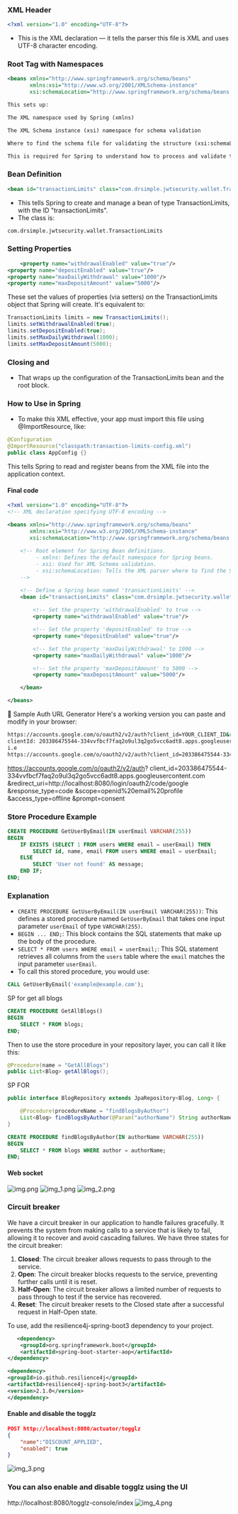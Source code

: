 ### XML Header
```xml
<?xml version="1.0" encoding="UTF-8"?>
```
- This is the XML declaration — it tells the parser this file is XML and uses UTF-8 character encoding.

### Root <beans> Tag with Namespaces
```xml
<beans xmlns="http://www.springframework.org/schema/beans"
       xmlns:xsi="http://www.w3.org/2001/XMLSchema-instance"
       xsi:schemaLocation="http://www.springframework.org/schema/beans http://www.springframework.org/schema/beans/spring-beans.xsd">
```
```txt
This sets up:

The XML namespace used by Spring (xmlns)

The XML Schema instance (xsi) namespace for schema validation

Where to find the schema file for validating the structure (xsi:schemaLocation)

This is required for Spring to understand how to process and validate the XML file.
```

### Bean Definition
```xml
<bean id="transactionLimits" class="com.drsimple.jwtsecurity.wallet.TransactionLimits">
```
- This tells Spring to create and manage a bean of type TransactionLimits, with the ID "transactionLimits".
- The class is:
```txt
com.drsimple.jwtsecurity.wallet.TransactionLimits
```

### Setting Properties
```xml
    <property name="withdrawalEnabled" value="true"/>
<property name="depositEnabled" value="true"/>
<property name="maxDailyWithdrawal" value="1000"/>
<property name="maxDepositAmount" value="5000"/>
```
These set the values of properties (via setters) on the TransactionLimits object that Spring will create.
It's equivalent to:

```java
TransactionLimits limits = new TransactionLimits();
limits.setWithdrawalEnabled(true);
limits.setDepositEnabled(true);
limits.setMaxDailyWithdrawal(1000);
limits.setMaxDepositAmount(5000);

```

### Closing </bean> and </beans>
- That wraps up the configuration of the TransactionLimits bean and the root <beans> block.

### How to Use in Spring
- To make this XML effective, your app must import this file using @ImportResource, like:
```java
@Configuration
@ImportResource("classpath:transaction-limits-config.xml")
public class AppConfig {}
```
This tells Spring to read and register beans from the XML file into the application context.

#### Final code
```xml
<?xml version="1.0" encoding="UTF-8"?>
<!-- XML declaration specifying UTF-8 encoding -->

<beans xmlns="http://www.springframework.org/schema/beans"
       xmlns:xsi="http://www.w3.org/2001/XMLSchema-instance"
       xsi:schemaLocation="http://www.springframework.org/schema/beans http://www.springframework.org/schema/beans/spring-beans.xsd">
       
    <!-- Root element for Spring Bean definitions.
         - xmlns: Defines the default namespace for Spring beans.
         - xsi: Used for XML Schema validation.
         - xsi:schemaLocation: Tells the XML parser where to find the Spring beans schema.
    -->

    <!-- Define a Spring bean named 'transactionLimits' -->
    <bean id="transactionLimits" class="com.drsimple.jwtsecurity.wallet.TransactionLimits">
        
        <!-- Set the property 'withdrawalEnabled' to true -->
        <property name="withdrawalEnabled" value="true"/>

        <!-- Set the property 'depositEnabled' to true -->
        <property name="depositEnabled" value="true"/>

        <!-- Set the property 'maxDailyWithdrawal' to 1000 -->
        <property name="maxDailyWithdrawal" value="1000"/>

        <!-- Set the property 'maxDepositAmount' to 5000 -->
        <property name="maxDepositAmount" value="5000"/>

    </bean>

</beans>
```

🔄 Sample Auth URL Generator
Here's a working version you can paste and modify in your browser:

```bash
https://accounts.google.com/o/oauth2/v2/auth?client_id=YOUR_CLIENT_ID&redirect_uri=http://localhost:8080/auth/google/callback&response_type=code&scope=email%20profile&access_type=offline&prompt=consent
clientId: 203386475544-334vvfbcf7faq2o9ul3q2go5vcc6adt8.apps.googleusercontent.com
i.e
https://accounts.google.com/o/oauth2/v2/auth?client_id=203386475544-334vvfbcf7faq2o9ul3q2go5vcc6adt8.apps.googleusercontent.com&redirect_uri=http://localhost:8080/login/oauth2/code/google&response_type=code&scope=email%20profile&access_type=offline&prompt=consent
```

https://accounts.google.com/o/oauth2/v2/auth?
client_id=203386475544-334vvfbcf7faq2o9ul3q2go5vcc6adt8.apps.googleusercontent.com
&redirect_uri=http://localhost:8080/login/oauth2/code/google
&response_type=code
&scope=openid%20email%20profile
&access_type=offline
&prompt=consent


### Store Procedure Example
```sql
CREATE PROCEDURE GetUserByEmail(IN userEmail VARCHAR(255))
BEGIN
    IF EXISTS (SELECT 1 FROM users WHERE email = userEmail) THEN
        SELECT id, name, email FROM users WHERE email = userEmail;
    ELSE
        SELECT 'User not found' AS message;
    END IF;
END;

```

### Explanation
- `CREATE PROCEDURE GetUserByEmail(IN userEmail VARCHAR(255))`: This defines a stored procedure named `GetUserByEmail` that takes one input parameter `userEmail` of type `VARCHAR(255)`.
- `BEGIN ... END;`: This block contains the SQL statements that make up the body of the procedure.
- `SELECT * FROM users WHERE email = userEmail;`: This SQL statement retrieves all columns from the `users` table where the `email` matches the input parameter `userEmail`.
- To call this stored procedure, you would use:
```sql
CALL GetUserByEmail('example@example.com');
```


SP for get all blogs
```sql
CREATE PROCEDURE GetAllBlogs()
BEGIN
    SELECT * FROM blogs;
END;
```

Then to use the store procedure in your repository layer, you can call it like this:

```java
@Procedure(name = "GetAllBlogs")
public List<Blog> getAllBlogs();
```

SP FOR
```java
public interface BlogRepository extends JpaRepository<Blog, Long> {

    @Procedure(procedureName = "findBlogsByAuthor")
    List<Blog> findBlogsByAuthor(@Param("authorName") String authorName);
}
```

```sql
CREATE PROCEDURE findBlogsByAuthor(IN authorName VARCHAR(255))
BEGIN
    SELECT * FROM blogs WHERE author = authorName;
END;
```

#### Web socket
![img.png](img.png)
![img_1.png](img_1.png)
![img_2.png](img_2.png)


### Circuit breaker
We have a circuit breaker in our application to handle failures gracefully. It prevents the system from making calls to a service that is likely to fail, allowing it to recover and avoid cascading failures.
We have three states for the circuit breaker:
1. **Closed**: The circuit breaker allows requests to pass through to the service.
2. **Open**: The circuit breaker blocks requests to the service, preventing further calls until it is reset.
3. **Half-Open**: The circuit breaker allows a limited number of requests to pass through to test if the service has recovered.
4. **Reset**: The circuit breaker resets to the Closed state after a successful request in Half-Open state.

To use, add the resilience4j-spring-boot3 dependency to your project. 
```xml
   <dependency>
    <groupId>org.springframework.boot</groupId>
    <artifactId>spring-boot-starter-aop</artifactId>
</dependency>

<dependency>
<groupId>io.github.resilience4j</groupId>
<artifactId>resilience4j-spring-boot3</artifactId>
<version>2.1.0</version>
</dependency>
```


#### Enable and disable the togglz
```json
POST http://localhost:8080/actuator/togglz
{
    "name":"DISCOUNT_APPLIED",
    "enabled": true
}
```
![img_3.png](img_3.png)

### You can also enable and disable togglz using the UI
http://localhost:8080/togglz-console/index
![img_4.png](img_4.png)